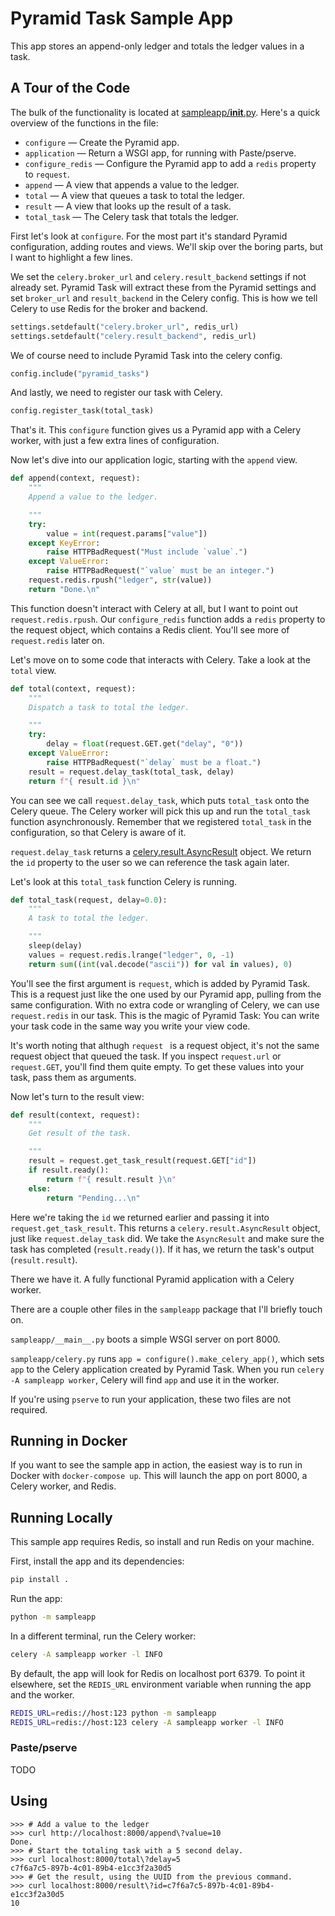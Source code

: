 # Pyramid Task Sample App

This app stores an append-only ledger and totals the ledger values in a task.

## A Tour of the Code

The bulk of the functionality is located at [sampleapp/__init__.py](sampleapp/__init__.py).
Here's a quick overview of the functions in the file:

- `configure` — Create the Pyramid app.
- `application` — Return a WSGI app, for running with Paste/pserve.
- `configure_redis` — Configure the Pyramid app to add a `redis` property to `request`.
- `append` — A view that appends a value to the ledger.
- `total` — A view that queues a task to total the ledger.
- `result` — A view that looks up the result of a task.
- `total_task` — The Celery task that totals the ledger.

First let's look at `configure`.
For the most part it's standard Pyramid configuration, adding routes and views.
We'll skip over the boring parts, but I want to highlight a few lines.

We set the `celery.broker_url` and `celery.result_backend` settings if not already set.
Pyramid Task will extract these from the Pyramid settings and set `broker_url` and `result_backend` in the Celery config.
This is how we tell Celery to use Redis for the broker and backend.

```python
settings.setdefault("celery.broker_url", redis_url)
settings.setdefault("celery.result_backend", redis_url)
```

We of course need to include Pyramid Task into the celery config.

```python
config.include("pyramid_tasks")
```

And lastly, we need to register our task with Celery.

```python
config.register_task(total_task)
```

That's it.
This `configure` function gives us a Pyramid app with a Celery worker, with just a few extra lines of configuration.

Now let's dive into our application logic, starting with the `append` view.

```python
def append(context, request):
    """
    Append a value to the ledger.

    """
    try:
        value = int(request.params["value"])
    except KeyError:
        raise HTTPBadRequest("Must include `value`.")
    except ValueError:
        raise HTTPBadRequest("`value` must be an integer.")
    request.redis.rpush("ledger", str(value))
    return "Done.\n"
```

This function doesn't interact with Celery at all, but I want to point out `request.redis.rpush`.
Our `configure_redis` function adds a `redis` property to the request object, which contains a Redis client.
You'll see more of `request.redis` later on.

Let's move on to some code that interacts with Celery.  Take a look at the `total` view.

```python
def total(context, request):
    """
    Dispatch a task to total the ledger.

    """
    try:
        delay = float(request.GET.get("delay", "0"))
    except ValueError:
        raise HTTPBadRequest("`delay` must be a float.")
    result = request.delay_task(total_task, delay)
    return f"{ result.id }\n"
```

You can see we call `request.delay_task`, which puts `total_task` onto the Celery queue.
The Celery worker will pick this up and run the `total_task` function asynchronously.
Remember that we registered `total_task` in the configuration, so that Celery is aware of it.

`request.delay_task` returns a [celery.result.AsyncResult](https://docs.celeryproject.org/en/stable/reference/celery.result.html#celery.result.AsyncResult) object.
We return the `id` property to the user so we can reference the task again later.

Let's look at this `total_task` function Celery is running.

```python
def total_task(request, delay=0.0):
    """
    A task to total the ledger.

    """
    sleep(delay)
    values = request.redis.lrange("ledger", 0, -1)
    return sum((int(val.decode("ascii")) for val in values), 0)
```

You'll see the first argument is `request`, which is added by Pyramid Task.
This is a request just like the one used by our Pyramid app, pulling from the same configuration.
With no extra code or wrangling of Celery, we can use `request.redis` in our task.
This is the magic of Pyramid Task:  You can write your task code in the same way you write your view code.

It's worth noting that althugh `request ` is a request object, it's not the same request object that queued the task.
If you inspect `request.url` or `request.GET`, you'll find them quite empty.
To get these values into your task, pass them as arguments.

Now let's turn to the result view:

```python
def result(context, request):
    """
    Get result of the task.

    """
    result = request.get_task_result(request.GET["id"])
    if result.ready():
        return f"{ result.result }\n"
    else:
        return "Pending...\n"
```

Here we're taking the `id` we returned earlier and passing it into `request.get_task_result`.
This returns a `celery.result.AsyncResult` object, just like `request.delay_task` did.
We take the `AsyncResult` and make sure the task has completed (`result.ready()`).
If it has, we return the task's output (`result.result`).

There we have it.  A fully functional Pyramid application with a Celery worker.

There are a couple other files in the `sampleapp` package that I'll briefly touch on.

`sampleapp/__main__.py` boots a simple WSGI server on port 8000.

`sampleapp/celery.py` runs `app = configure().make_celery_app()`, which sets `app` to the Celery application created by Pyramid Task.
When you run `celery -A sampleapp worker`, Celery will find `app` and use it in the worker.

If you're using `pserve` to run your application, these two files are not required.

## Running in Docker

If you want to see the sample app in action, the easiest way is to run in Docker with `docker-compose up`.
This will launch the app on port 8000, a Celery worker, and Redis.

## Running Locally

This sample app requires Redis, so install and run Redis on your machine.

First, install the app and its dependencies:

```sh
pip install .
```

Run the app:

```sh
python -m sampleapp
```

In a different terminal, run the Celery worker:

```sh
celery -A sampleapp worker -l INFO
```

By default, the app will look for Redis on localhost port 6379.
To point it elsewhere, set the `REDIS_URL` environment variable when running the app and the worker.

```sh
REDIS_URL=redis://host:123 python -m sampleapp
REDIS_URL=redis://host:123 celery -A sampleapp worker -l INFO
```

### Paste/pserve

TODO

## Using

```
>>> # Add a value to the ledger
>>> curl http://localhost:8000/append\?value=10
Done.
>>> # Start the totaling task with a 5 second delay.
>>> curl localhost:8000/total\?delay=5
c7f6a7c5-897b-4c01-89b4-e1cc3f2a30d5
>>> # Get the result, using the UUID from the previous command.
>>> curl localhost:8000/result\?id=c7f6a7c5-897b-4c01-89b4-e1cc3f2a30d5
10
```
